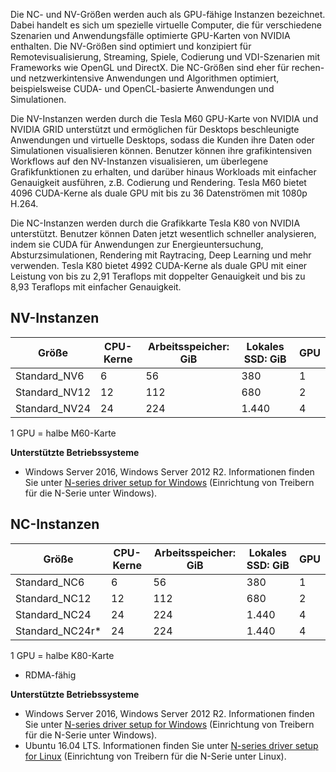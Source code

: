 Die NC- und NV-Größen werden auch als GPU-fähige Instanzen bezeichnet. Dabei handelt es sich um spezielle virtuelle Computer, die für verschiedene Szenarien und Anwendungsfälle optimierte GPU-Karten von NVIDIA enthalten. Die NV-Größen sind optimiert und konzipiert für Remotevisualisierung, Streaming, Spiele, Codierung und VDI-Szenarien mit Frameworks wie OpenGL und DirectX. Die NC-Größen sind eher für rechen- und netzwerkintensive Anwendungen und Algorithmen optimiert, beispielsweise CUDA- und OpenCL-basierte Anwendungen und Simulationen. 


Die NV-Instanzen werden durch die Tesla M60 GPU-Karte von NVIDIA und NVIDIA GRID unterstützt und ermöglichen für Desktops beschleunigte Anwendungen und virtuelle Desktops, sodass die Kunden ihre Daten oder Simulationen visualisieren können. Benutzer können ihre grafikintensiven Workflows auf den NV-Instanzen visualisieren, um überlegene Grafikfunktionen zu erhalten, und darüber hinaus Workloads mit einfacher Genauigkeit ausführen, z.B. Codierung und Rendering. Tesla M60 bietet 4096 CUDA-Kerne als duale GPU mit bis zu 36 Datenströmen mit 1080p H.264. 

Die NC-Instanzen werden durch die Grafikkarte Tesla K80 von NVIDIA unterstützt. Benutzer können Daten jetzt wesentlich schneller analysieren, indem sie CUDA für Anwendungen zur Energieuntersuchung, Absturzsimulationen, Rendering mit Raytracing, Deep Learning und mehr verwenden. Tesla K80 bietet 4992 CUDA-Kerne als duale GPU mit einer Leistung von bis zu 2,91 Teraflops mit doppelter Genauigkeit und bis zu 8,93 Teraflops mit einfacher Genauigkeit.

## <a name="nv-instances"></a>NV-Instanzen

| Größe | CPU-Kerne | Arbeitsspeicher: GiB | Lokales SSD: GiB | GPU |
| --- | --- | --- | --- | --- |
| Standard_NV6 |6 |56 |380 | 1 |
| Standard_NV12 |12 |112 |680 | 2 |
| Standard_NV24 |24 |224 |1.440 | 4 |

1 GPU = halbe M60-Karte

**Unterstützte Betriebssysteme**

* Windows Server 2016, Windows Server 2012 R2. Informationen finden Sie unter [N-series driver setup for Windows](../articles/virtual-machines/windows/n-series-driver-setup.md) (Einrichtung von Treibern für die N-Serie unter Windows).

## <a name="nc-instances"></a>NC-Instanzen

| Größe | CPU-Kerne | Arbeitsspeicher: GiB | Lokales SSD: GiB | GPU |
| --- | --- | --- | --- | --- |
| Standard_NC6 |6 |56 | 380 | 1 |
| Standard_NC12 |12 |112 | 680 | 2 |
| Standard_NC24 |24 |224 | 1.440 | 4 |
| Standard_NC24r* |24 |224 | 1.440 | 4 |

1 GPU = halbe K80-Karte

* RDMA-fähig

**Unterstützte Betriebssysteme**

* Windows Server 2016, Windows Server 2012 R2. Informationen finden Sie unter [N-series driver setup for Windows](../articles/virtual-machines/windows/n-series-driver-setup.md) (Einrichtung von Treibern für die N-Serie unter Windows).
* Ubuntu 16.04 LTS. Informationen finden Sie unter [N-series driver setup for Linux](../articles/virtual-machines/linux/n-series-driver-setup.md) (Einrichtung von Treibern für die N-Serie unter Linux).

<br>

